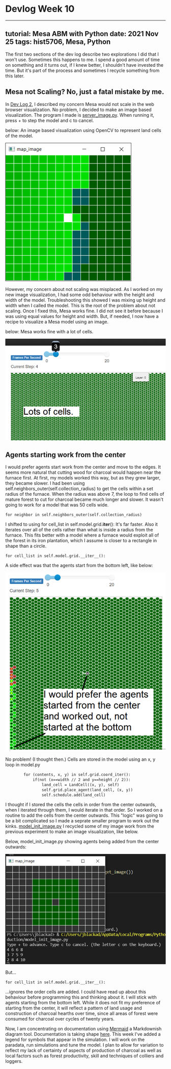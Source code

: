 # Devlog Week 10

---
tutorial: Mesa ABM with Python
date: 2021 Nov 25
tags: hist5706, Mesa, Python
---

The first two sections of the dev log describe two explorations I did that I won't use. Sometimes this happens to me. I spend a good amount of time on something and it turns out, if I knew better, I shouldn't have invested the time. But it's part of the process and sometimes I recycle something from this later.

## Mesa not Scaling? No, just a fatal mistake by me.

In [Dev Log 2](dev_log_2_week_9.md), I described my concern Mesa would not scale in the web browser visualization. No problem, I decided to make an image based visualization. The program I made is [server_image.py](https://github.com/jeffblackadar/hist5706_digital_history/blob/main/charcoalproduction/server_image.py). When running it, press + to step the model and c to cancel.

below: An image based visualization using OpenCV to represent land cells of the model. 

![image based visualization](dl3_1.png)

However, my concern about not scaling was misplaced. As I worked on my new image visualization, I had some odd behaviour with the height and width of the model. Troubleshooting this showed I was mixing up height and width when I called the model. This is the root of the problem about not scaling. Once I fixed this, Mesa works fine.  I did not see it before because I was using equal values for height and width. But, if needed, I now have a recipe to visualize a Mesa model using an image.

below: Mesa works fine with a lot of cells.

![120 x 100 cells](dl3_2.png)

## Agents starting work from the center

I would prefer agents start work from the center and move to the edges. It seems more natural that cutting wood for charcoal would happen near the furnace first. At first, my models worked this way, but as they grew larger, they became slower. I had been using self.neighbors_outer(self.collection_radius) to get the cells within a set radius of the furnace. When the radius was above 7, the loop to find cells of mature forest to cut for charcoal became much longer and slower. It wasn't going to work for a model that was 50 cells wide. 

```
for neighbor in self.neighbors_outer(self.collection_radius)
```

I shifted to using for cell_list in self.model.grid.__iter__(): It's far faster. Also it iterates over all of the cells rather than what is inside a radius from the furnace. This fits better with a model where a furnace would exploit all of the forest in its iron plantation, which I assume is closer to a rectangle in shape than a circle.

```
for cell_list in self.model.grid.__iter__():
```

A side effect was that the agents start from the bottom left, like below:

![agents starting from the bottom left](dl3_3.png)

No problem! (I thought then.) Cells are stored in the model using an x, y loop in model.py

```
        for (contents, x, y) in self.grid.coord_iter():
            if(not (x==width // 2 and y==height // 2)):
                land_cell = LandCell((x, y), self)
                self.grid.place_agent(land_cell, (x, y))
                self.schedule.add(land_cell)
```

I thought if I stored the cells the cells in order from the center outwards, when I iterated through them, I would iterate in that order. So I worked on a routine to add the cells from the center outwards. This "logic" was going to be a bit complicated so I made a seprate smaller program to work out the kinks. [model_init_image.py](https://github.com/jeffblackadar/hist5706_digital_history/blob/main/charcoalproduction/model_init_image.py)  I recycled some of my image work from the previous experiment to make an image visualization, like below.

Below, model_init_image.py showing agents being added from the center outwards:

![model_init_image.py](dl3_4.png)

But... 
```
for cell_list in self.model.grid.__iter__(): 
```
...ignores the order cells are added.  I could have read up about this behaviour before programming this and thinking about it. I will stick with agents starting from the bottom left. While it does not fit my preference of starting from the center, it will reflect a pattern of land usage and construction of charcoal hearths over time, since all areas of forest were consumed for charcoal over cycles of twenty years.

Now, I am concentrating on documentation using [Mermaid](https://mermaid-js.github.io/mermaid/#/) a Markdownish diagram tool. Documentation is taking shape [here](https://jeffblackadar.github.io/hist5706_digital_history/doc_charcoalproduction.html). This week I've added a legend for symbols that appear in the simulation. I will work on the paradata, run simulations and tune the model. I plan to allow for variation to reflect my lack of certainty of aspects of production of charcoal as well as local factors such as forest productivity, skill and techniques of colliers and loggers.